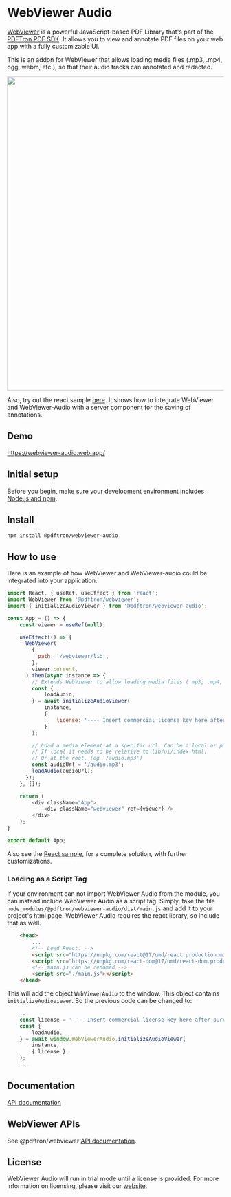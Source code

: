# WebViewer Audio

[WebViewer](https://www.pdftron.com/webviewer) is a powerful JavaScript-based PDF Library that's part of the [PDFTron PDF SDK](https://www.pdftron.com). It allows you to view and annotate PDF files on your web app with a fully customizable UI.

This is an addon for WebViewer that allows loading media files (.mp3, .mp4, ogg, webm, etc.), so that their audio tracks can annotated and redacted.

<!-- How to clear image cache: https://stackoverflow.com/questions/26898052/how-to-force-image-cache-update-in-readme-rst-on-github -->
<img src="https://pdftron.s3.amazonaws.com/custom/websitefiles/wv-audio.png" width="730">

Also, try out the react sample [here](https://github.com/PDFTron/webviewer-audio-sample). It shows how to integrate WebViewer and WebViewer-Audio with a server component for the saving of annotations.

## Demo

https://webviewer-audio.web.app/

## Initial setup

Before you begin, make sure your development environment includes [Node.js and npm](https://www.npmjs.com/get-npm).

## Install

```
npm install @pdftron/webviewer-audio
```

## How to use

Here is an example of how WebViewer and WebViewer-audio could be integrated into your application.

```javascript
import React, { useRef, useEffect } from 'react';
import WebViewer from '@pdftron/webviewer';
import { initializeAudioViewer } from '@pdftron/webviewer-audio';

const App = () => {
    const viewer = useRef(null);

    useEffect(() => {
      WebViewer(
        {
          path: '/webviewer/lib',
        },
        viewer.current,
      ).then(async instance => {
        // Extends WebViewer to allow loading media files (.mp3, .mp4, ogg, webm, etc.)
        const {
            loadAudio,
        } = await initializeAudioViewer(
            instance,
            {
                license: '---- Insert commercial license key here after purchase ----',
            }
        );

        // Load a media element at a specific url. Can be a local or public link
        // If local it needs to be relative to lib/ui/index.html.
        // Or at the root. (eg '/audio.mp3')
        const audioUrl = '/audio.mp3';
        loadAudio(audioUrl);
      });
    }, []);

    return (
        <div className="App">
            <div className="webviewer" ref={viewer} />
        </div>
    );
}

export default App;
```

Also see the [React sample](https://github.com/PDFTron/webviewer-audio-sample), for a complete solution, with further customizations.

### Loading as a Script Tag

If your environment can not import WebViewer Audio from the module, you can instead include WebViewer Audio as a script tag. Simply, take the file `node_modules/@pdftron/webviewer-audio/dist/main.js` and add it to your project's html page. WebViewer Audio requires the react library, so include that as well.

```html
    <head>
        ...
        <!-- Load React. -->
        <script src="https://unpkg.com/react@17/umd/react.production.min.js" crossorigin></script>
        <script src="https://unpkg.com/react-dom@17/umd/react-dom.production.min.js" crossorigin></script>        
        <!-- main.js can be renamed -->
        <script src="./main.js"></script>
    </head>
```

This will add the object `WebViewerAudio` to the window. This object contains `initializeAudioViewer`. So the previous code can be changed to:

```javascript
    ...
    const license = '---- Insert commercial license key here after purchase ----';
    const {
        loadAudio,
    } = await window.WebViewerAudio.initializeAudioViewer(
        instance,
        { license },
    );
    ...
```

## Documentation

[API documentation](https://www.pdftron.com/api/audio/)

## WebViewer APIs

See @pdftron/webviewer [API documentation](https://www.pdftron.com/documentation/web/guides/ui/apis).

## License

WebViewer Audio will run in trial mode until a license is provided. For more information on licensing, please visit our [website](https://www.pdftron.com/licensing/).